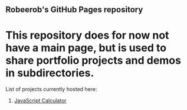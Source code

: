 ## Robeerob's GitHub Pages repository
# This repository does for now not have a main page, but is used to share portfolio projects and demos in subdirectories.  
  
List of projects currently hosted here:
 1. [JavaScript Calculator](https://robeerob.github.io/jscalc/)

